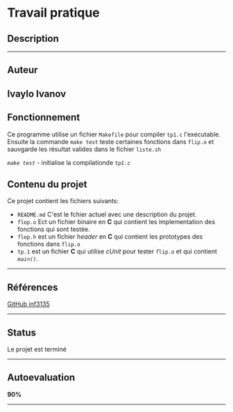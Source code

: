 # Travail pratique 

## Description

   
---
## Auteur

Ivaylo Ivanov
---
## Fonctionnement

  Ce programme utilise un fichier `Makefile` pour compiler `tp1.c` l'executable.
  Ensuite la commande `make test` teste certaines fonctions dans `flip.o` et sauvgarde les
  résultat valides dans le fichier `liste.sh`

  _`make test`_ - initialise la compilationde _`tp1.c`_

## Contenu du projet

  Ce projet contient les fichiers suivants:
  * `README.md` C'est le fchier actuel avec une description du projet.
  * `flop.o` Ect un fichier binaire en **C** qui contient les implementation des fonctions
qui sont testée.
  * `flop.h` est un fichier _header_ en **C** qui contient les prototypes des fonctions dans `flip.o`
  * `tp.1` est un fichier **C** qui utilise _cUnit_ pour tester `flip.o` et qui contient _`main()`_.

---
## Références

 [GitHub inf3135](https://github.com/guyfrancoeur/INF3135_H2020)

---
## Status

 Le projet est terminé

---
## Autoevaluation

 **90%**

---
